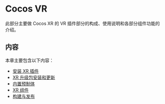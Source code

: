 # Cocos VR

此部分主要做 Cocos XR 的 VR 插件部分的构成、使用说明和各部分组件功能的介绍。

## 内容

本章主要包含以下内容：

- [安装 XR 插件](extension.md)
- [XR 升级包安装和更新](update-engine.md)
- [内置预制体](prefab.md)
- [XR 组件](component.md)
- [构建与发布](build.md)
